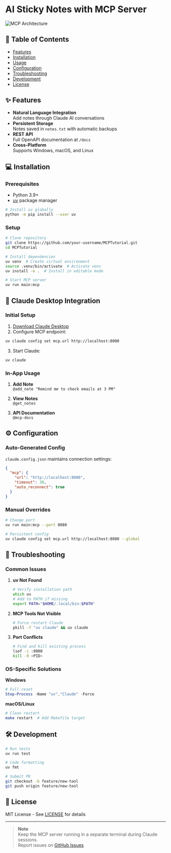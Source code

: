 # AI Sticky Notes with MCP Server

![MCP Architecture](https://example.com/mcp-arch-diagram.png) <!-- Add actual diagram link -->

## 📖 Table of Contents
- [Features](#-features)
- [Installation](#-installation)
- [Usage](#-usage)
- [Configuration](#-configuration)
- [Troubleshooting](#-troubleshooting)
- [Development](#-development)
- [License](#-license)

## ✨ Features
- **Natural Language Integration**  
  Add notes through Claude AI conversations
- **Persistent Storage**  
  Notes saved in `notes.txt` with automatic backups
- **REST API**  
  Full OpenAPI documentation at `/docs`
- **Cross-Platform**  
  Supports Windows, macOS, and Linux

## 💻 Installation

### Prerequisites
- Python 3.9+
- [uv](https://github.com/astral-sh/uv) package manager

```zsh
# Install uv globally
python -m pip install --user uv
```

### Setup
```zsh
# Clone repository
git clone https://github.com/your-username/MCPTutorial.git
cd MCPTutorial

# Install dependencies
uv venv  # Create virtual environment
source .venv/bin/activate  # Activate venv
uv install -e .  # Install in editable mode

# Start MCP server
uv run main:mcp
```

## 🔌 Claude Desktop Integration

### Initial Setup
1. [Download Claude Desktop](https://claude.ai/download)
2. Configure MCP endpoint:
```zsh
uv claude config set mcp.url http://localhost:8000
```
3. Start Claude:
```zsh
uv claude
```

### In-App Usage
1. **Add Note**  
   `@add_note "Remind me to check emails at 3 PM"`
   
2. **View Notes**  
   `@get_notes`

3. **API Documentation**  
   `@mcp-docs`

## ⚙️ Configuration

### Auto-Generated Config
`claude.config.json` maintains connection settings:
```json
{
  "mcp": {
    "url": "http://localhost:8000",
    "timeout": 30,
    "auto_reconnect": true
  }
}
```

### Manual Overrides
```zsh
# Change port
uv run main:mcp --port 8080

# Persistent config
uv claude config set mcp.url http://localhost:8080 --global
```

## 🔧 Troubleshooting

### Common Issues
1. **uv Not Found**  
   ```zsh
   # Verify installation path
   which uv
   # Add to PATH if missing
   export PATH="$HOME/.local/bin:$PATH"
   ```

2. **MCP Tools Not Visible**  
   ```zsh
   # Force restart Claude
   pkill -f "uv claude" && uv claude
   ```

3. **Port Conflicts**  
   ```zsh
   # Find and kill existing process
   lsof -i :8000
   kill -9 <PID>
   ```

### OS-Specific Solutions
**Windows**  
```powershell
# Full reset
Stop-Process -Name "uv","Claude" -Force
```

**macOS/Linux**  
```zsh
# Clean restart
make restart  # Add Makefile target
```

## 🛠️ Development

```zsh
# Run tests
uv run test

# Code formatting
uv fmt

# Submit PR
git checkout -b feature/new-tool
git push origin feature/new-tool
```

## 📄 License
MIT License - See [LICENSE](LICENSE) for details

---

> **Note**  
> Keep the MCP server running in a separate terminal during Claude sessions.  
> Report issues on [GitHub Issues](https://github.com/your-username/MCPTutorial/issues)

